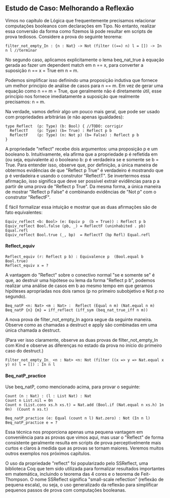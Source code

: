
## Estudo de Caso: Melhorando a Reflexão

Vimos no capítulo de Lógica que frequentemente precisamos relacionar computações booleanos com declarações em Tipo. No entanto, realizar essa conversão da forma como fizemos lá pode resultar em scripts de prova tediosos. Considere a prova do seguinte teorema:

```rust, ignore
filter_not_empty_In : {n : Nat} -> Not (filter ((==) n) l = []) -> In n l //terminar
```

No segundo caso, aplicamos explicitamente o lema beq_nat_true à equação gerada ao fazer um dependent match em n == x, para converter a suposição n == x = True em n = m.

Podemos simplificar isso definindo uma proposição indutiva que fornece um melhor princípio de análise de casos para n == m. Em vez de gerar uma equação como n == m = True, que geralmente não é diretamente útil, esse princípio nos fornece imediatamente a suposição que realmente precisamos: n = m.

Na verdade, vamos definir algo um pouco mais geral, que pode ser usado com propriedades arbitrárias (e não apenas igualdades):

```rust, ignore
type Reflect  (p: Type) (b: Bool) { //TODO: corrigir
  ReflectT    (p: Type) (b= True) : Reflect p b
  ReflectF    (p: Type) (n: Not p) (b= False) : Reflect p b
}
```

A propriedade "reflect" recebe dois argumentos: uma proposição p e um booleano b. Intuitivamente, ela afirma que a propriedade p é refletida em (ou seja, equivalente a) o booleano b: p é verdadeira se e somente se b = True. Para entender isso, observe que, por definição, a única maneira de obtermos evidências de que "Reflect p True" é verdadeiro é mostrando que p é verdadeira e usando o construtor "ReflectT". Se invertermos essa afirmação, isso significa que deve ser possível extrair evidências para p a partir de uma prova de "Reflect p True". Da mesma forma, a única maneira de mostrar "Reflect p False" é combinando evidências de "Not p" com o construtor "ReflectF".

É fácil formalizar essa intuição e mostrar que as duas afirmações são de fato equivalentes:

```rust, ignore
Equiv_reflect <b: Bool> (e: Equiv p  (b = True)) : Reflect p b
Equiv_reflect Bool.false (pb, _) = ReflectF (uninhabited . pb) Equal.refl
Equiv_reflect Bool.true (_, bp)  = ReflectT (bp Refl) Equal.refl
```

#### Reflect_equiv

```rust, ignore
Reflect_equiv (r: Reflect p b) : Equivalence p  (Bool.equal b Bool.true)
Reflect_equiv x = ?
```

A vantagem do "Reflect" sobre o conectivo normal "se e somente se" é que, ao destruir uma hipótese ou lema da forma "Reflect p b", podemos realizar uma análise de casos em b ao mesmo tempo em que geramos hipóteses apropriadas nos dois ramos (p no primeiro subobjetivo e Not p no segundo).

```rust, ignore
Beq_natP <n: Nat> <m : Nat> :  Reflect (Equal n m) (Nat.equal n m)
Beq_natP {n} {m} = iff_reflect (iff_sym (beq_nat_true_iff n m))
```

A nova prova de filter_not_empty_In agora segue da seguinte maneira. Observe como as chamadas a destruct e apply são combinadas em uma única chamada a destruct.

(Para ver isso claramente, observe as duas provas de filter_not_empty_In com Kind e observe as diferenças no estado da prova no início do primeiro caso do destruct.)

```rust, ignore
Filter_not_empty_In_ <n : Nat> <n: Not (filter ((x => y => Nat.equal x y) n) l = []) : In n l
```

#### Beq_natP_practice

Use beq_natP, como mencionado acima, para provar o seguinte:

```rust, ignore
Count (n : Nat) : (l : List Nat) : Nat
Count n List.nil = 0n
Count n (List.cons xs.h xs.t) = Nat.add (Bool.if (Nat.equal n xs.h) 1n 0n)  (Count n xs.t)

Beq_natP_practice (e: Equal (count n l) Nat.zero) : Not (In n l)
Beq_natP_practice e = ? 
```

Essa técnica nos proporciona apenas uma pequena vantagem em conveniência para as provas que vimos aqui, mas usar o "Reflect" de forma consistente geralmente resulta em scripts de prova perceptivelmente mais curtos e claros à medida que as provas se tornam maiores. Veremos muitos outros exemplos nos próximos capítulos.

O uso da propriedade "reflect" foi popularizado pelo SSReflect, uma biblioteca Coq que tem sido utilizada para formalizar resultados importantes em matemática, incluindo o teorema das 4 cores e o teorema de Feit-Thompson. O nome SSReflect significa "small-scale reflection" (reflexão de pequena escala), ou seja, o uso generalizado da reflexão para simplificar pequenos passos de prova com computações booleanas.
